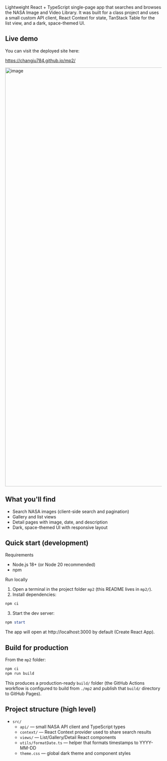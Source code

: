 
Lightweight React + TypeScript single-page app that searches and browses the NASA Image and Video Library. It was built for a class project and uses a small custom API client, React Context for state, TanStack Table for the list view, and a dark, space-themed UI.

Live demo
-----------
You can visit the deployed site here:

https://changju784.github.io/mp2/

<img width="1830" height="1343" alt="image" src="https://github.com/user-attachments/assets/25ac1dba-0436-4f1d-9713-3769f33f75f1" />


What you'll find
---------------
- Search NASA images (client-side search and pagination)
- Gallery and list views
- Detail pages with image, date, and description
- Dark, space-themed UI with responsive layout

Quick start (development)
-------------------------
Requirements
- Node.js 18+ (or Node 20 recommended)
- npm

Run locally

1. Open a terminal in the project folder `mp2` (this README lives in `mp2/`).
2. Install dependencies:

```powershell
npm ci
```

3. Start the dev server:

```powershell
npm start
```

The app will open at http://localhost:3000 by default (Create React App).

Build for production
---------------------
From the `mp2` folder:

```powershell
npm ci
npm run build
```

This produces a production-ready `build/` folder (the GitHub Actions workflow is configured to build from `./mp2` and publish that `build/` directory to GitHub Pages).

Project structure (high level)
------------------------------
- `src/`
  - `api/` — small NASA API client and TypeScript types
  - `context/` — React Context provider used to share search results
  - `views/` — List/Gallery/Detail React components
  - `utils/formatDate.ts` — helper that formats timestamps to YYYY-MM-DD
  - `theme.css` — global dark theme and component styles
